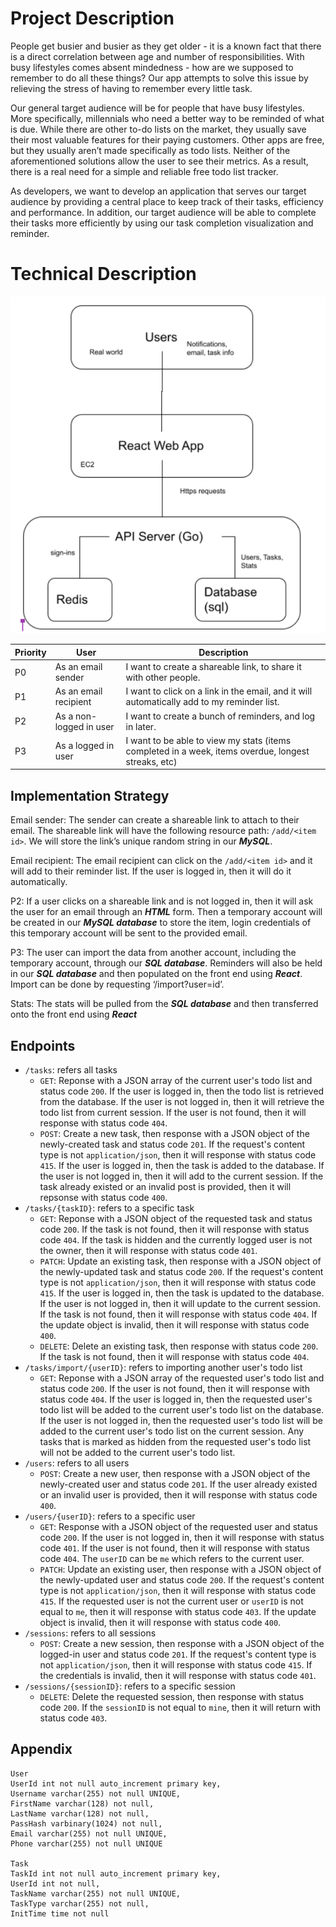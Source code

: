 # Project Description

People get busier and busier as they get older - it is a known fact that there is a direct correlation between age and number of responsibilities. With busy lifestyles comes absent mindedness - how are we supposed to remember to do all these things? Our app attempts to solve this issue by relieving the stress of having to remember every little task.

Our general target audience will be for people that have busy lifestyles. More specifically, millennials who need a better way to be reminded of what is due. While there are other to-do lists on the market, they usually save their most valuable features for their paying customers. Other apps are free, but they usually aren’t made specifically as todo lists. Neither of the aforementioned solutions allow the user to see their metrics. As a result, there is a real need for a simple and reliable free todo list tracker.

As developers, we want to develop an application that serves our target audience by providing a central place to keep track of their tasks, efficiency and performance. In addition, our target audience will be able to complete their tasks more efficiently by using our task completion visualization and reminder.

# Technical Description

![technical diagram](media/diagram.png)

| Priority | User                    | Description                                                                                         |
| -------- | ----------------------- | --------------------------------------------------------------------------------------------------- |
| P0       | As an email sender      | I want to create a shareable link, to share it with other people.                                   |
| P1       | As an email recipient   | I want to click on a link in the email, and it will automatically add to my reminder list.          |
| P2       | As a non-logged in user | I want to create a bunch of reminders, and log in later.                                            |
| P3       | As a logged in user     | I want to be able to view my stats (items completed in a week, items overdue, longest streaks, etc) |

## Implementation Strategy

Email sender: The sender can create a shareable link to attach to their email. The shareable link will have the following resource path: ```/add/<item id>```. We will store the link’s unique random string in our ***MySQL***.

Email recipient: The email recipient can click on the ```/add/<item id>``` and it will add to their reminder list. If the user is logged in, then it will do it automatically.

P2: If a user clicks on a shareable link and is not logged in, then it will ask the user for an email through an ***HTML*** form. Then a temporary account will be created in our ***MySQL database*** to store the item, login credentials of this temporary account will be sent to the provided email.

P3: The user can import the data from another account, including the temporary account, through our ***SQL database***. Reminders will also be held in our ***SQL database*** and then populated on the front end using ***React***. Import can be done by requesting ‘/import?user=id’.

Stats: The stats will be pulled from the ***SQL database*** and then transferred onto the front end using ***React***

## Endpoints

* ```/tasks```: refers all tasks
  * ```GET```: Reponse with a JSON array of the current user's todo list and status code ```200```. If the user is logged in, then the todo list is retrieved from the database. If the user is not logged in, then it will retrieve the todo list from current session. If the user is not found, then it will response with status code ```404```.
  * ```POST```: Create a new task, then response with a JSON object of the newly-created task and status code ```201```. If the request's content type is not ```application/json```, then it will response with status code ```415```. If the user is logged in, then the task is added to the database. If the user is not logged in, then it will add to the current session. If the task already existed or an invalid post is provided, then it will repsonse with status code ```400```.
* ```/tasks/{taskID}```: refers to a specific task
  * ```GET```: Reponse with a JSON object of the requested task and status code ```200```. If the task is not found, then it will response with status code ```404```. If the task is hidden and the currently logged user is not the owner, then it will response with status code ```401```.
  * ```PATCH```: Update an existing task, then response with a JSON object of the newly-updated task and status code ```200```. If the request's content type is not ```application/json```, then it will response with status code ```415```. If the user is logged in, then the task is updated to the database. If the user is not logged in, then it will update to the current session. If the task is not found, then it will response with status code ```404```. If the update object is invalid, then it will response with status code ```400```.
  * ```DELETE```: Delete an existing task, then response with status code ```200```. If the task is not found, then it will response with status code ```404```.
* ```/tasks/import/{userID}```: refers to importing another user's todo list
  * ```GET```: Reponse with a JSON array of the requested user's todo list and status code ```200```. If the user is not found, then it will response with status code ```404```. If the user is logged in, then the requested user's todo list will be added to the current user's todo list on the database. If the user is not logged in, then the requested user's todo list will be added to the current user's todo list on the current session. Any tasks that is marked as hidden from the requested user's todo list will not be added to the current user's todo list.
* ```/users```: refers to all users
  * ```POST```: Create a new user, then response with a JSON object of the newly-created user and status code ```201```. If the user already existed or an invalid user is provided, then it will response with status code ```400```.
* ```/users/{userID}```: refers to a specific user
  * ```GET```: Response with a JSON object of the requested user and status code ```200```. If the user is not logged in, then it will response with status code ```401```. If the user is not found, then it will response with status code ```404```. The ```userID``` can be ```me``` which refers to the current user.
  * ```PATCH```: Update an existing user, then response with a JSON object of the newly-updated user and status code ```200```. If the request's content type is not ```application/json```, then it will response with status code ```415```. If the requested user is not the current user or ```userID``` is not equal to ```me```, then it will response with status code ```403```. If the update object is invalid, then it will response with status code ```400```.
* ```/sessions```: refers to all sessions
  * ```POST```: Create a new session, then response with a JSON object of the logged-in user and status code ```201```. If the request's content type is not ```application/json```, then it will response with status code ```415```. If the credentials is invalid, then it will response with status code ```401```.
* ```/sessions/{sessionID}```: refers to a specific session
  * ```DELETE```: Delete the requested session, then response with status code ```200```. If the ```sessionID``` is not equal to ```mine```, then it will return with status code ```403```.

## Appendix

```
User
UserId int not null auto_increment primary key,
Username varchar(255) not null UNIQUE,
FirstName varchar(128) not null,
LastName varchar(128) not null,
PassHash varbinary(1024) not null,
Email varchar(255) not null UNIQUE,
Phone varchar(255) not null UNIQUE

Task
TaskId int not null auto_increment primary key,
UserId int not null,
TaskName varchar(255) not null UNIQUE,
TaskType varchar(255) not null,
InitTime time not null

```
